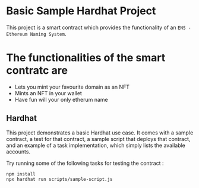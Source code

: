 # Basic Sample Hardhat Project

This project is a smart contract which provides the functionality of an `ENS - Ethereum Naming System`. 

# The functionalities of the smart contratc are 
  * Lets you mint your favourite domain as an NFT 
  * Mints an NFT in your wallet
  * Have fun will your only etherum name

## Hardhat

This project demonstrates a basic Hardhat use case. It comes with a sample contract, a test for that contract, a sample script that deploys that contract, and an example of a task implementation, which simply lists the available accounts.

Try running some of the following tasks for testing the contract :

```shell
npm install 
npx hardhat run scripts/sample-script.js
```
